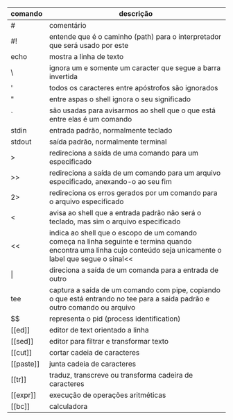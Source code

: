 
| comando | descrição |
|:----|----|
|\#      | comentário
|#!     | entende que é o caminho (path) para o interpretador que será usado por este |script (ex. #!/bin/bash);
| echo  | mostra a linha de texto
|\      | ignora um e somente um caracter que segue a barra invertida
|'      | todos os caracteres entre apóstrofos são ignorados
|"      | entre aspas o shell ignora o seu significado
|\`      | são usadas para avisarmos ao shell que o que está entre elas é um comando
|stdin  | entrada padrão, normalmente teclado
|stdout | saída padrão, normalmente terminal
|\>      | redireciona a saída de uma comando para um especificado
|\>>     | redireciona a saída de um comando para um arquivo especificado, anexando-o ao seu fim
|2>     | redireciona os erros gerados por um comando para o arquivo especificado
|<      | avisa ao shell que a entrada padrão não será o teclado, mas sim o arquivo especificado
|<<     | indica ao shell que o escopo de um comando começa na linha seguinte e termina quando  encontra uma linha cujo conteúdo seja unicamente o label que segue o sinal<<
|\|      | direciona a saída de um comanda para a entrada de outro
|tee   | captura a saída de um comando com pipe, copiando o que está entrando no tee para a saida padrão e outro comando ou arquivo
|\$$     | representa o pid (process identification)
|[[ed]]     | editor de text orientado a linha
|[[sed]]    | editor para filtrar e transformar texto|
|[[cut]]| cortar cadeia de caracteres|
| [[paste]]| junta cadeia de caracteres|
|[[tr]]| traduz, transcreve ou transforma cadeira de caracteres|
|[[expr]]| execução de operações aritméticas|
|[[bc]]| calculadora|


